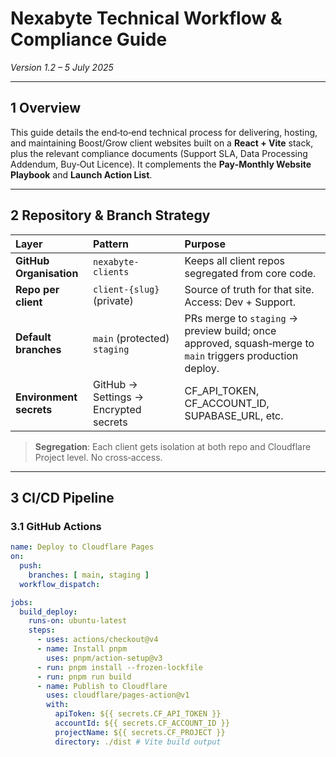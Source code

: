 # Nexabyte Technical Workflow & Compliance Guide

*Version 1.2 – 5 July 2025*

---

## 1 Overview

This guide details the end‑to‑end technical process for delivering, hosting, and maintaining Boost/Grow client websites built on a **React + Vite** stack, plus the relevant compliance documents (Support SLA, Data Processing Addendum, Buy‑Out Licence). It complements the **Pay‑Monthly Website Playbook** and **Launch Action List**.

---

## 2 Repository & Branch Strategy

| Layer                   | Pattern                               | Purpose                                                                                                   |
| :---------------------- | :------------------------------------ | :-------------------------------------------------------------------------------------------------------- |
| **GitHub Organisation** | `nexabyte-clients`                    | Keeps all client repos segregated from core code.                                                         |
| **Repo per client** | `client‑{slug}` (private)             | Source of truth for that site. Access: Dev + Support.                                                     |
| **Default branches** | `main` (protected) `staging`          | PRs merge to `staging` → preview build; once approved, squash‑merge to `main` triggers production deploy. |
| **Environment secrets** | GitHub → Settings → Encrypted secrets | CF\_API\_TOKEN, CF\_ACCOUNT\_ID, SUPABASE\_URL, etc.                                            |

> **Segregation**: Each client gets isolation at both repo and Cloudflare Project level. No cross‑access.

---

## 3 CI/CD Pipeline

### 3.1 GitHub Actions

```yaml
name: Deploy to Cloudflare Pages
on:
  push:
    branches: [ main, staging ]
  workflow_dispatch:

jobs:
  build_deploy:
    runs-on: ubuntu-latest
    steps:
      - uses: actions/checkout@v4
      - name: Install pnpm
        uses: pnpm/action-setup@v3
      - run: pnpm install --frozen-lockfile
      - run: pnpm run build
      - name: Publish to Cloudflare
        uses: cloudflare/pages-action@v1
        with:
          apiToken: ${{ secrets.CF_API_TOKEN }}
          accountId: ${{ secrets.CF_ACCOUNT_ID }}
          projectName: ${{ secrets.CF_PROJECT }}
          directory: ./dist # Vite build output